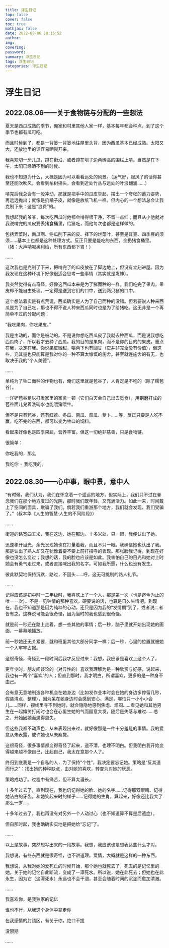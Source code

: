```yaml
---
title: 浮生日记
top: false
cover: false
toc: true
mathjax: false
date: 2022-08-06 18:15:52
author:
img:
coverImg:
password:
summary: 浮生日记
tags: 浮生日记
categories: 浮生日记
---
```

# 浮生日记

## 2022.08.06——关于食物链与分配的一些想法

夏天是西瓜成熟的季节，俺家和村里其他人家一样，基本每年都会种点，到了这个季节也都有瓜可吃。

而且时候到了，都是一背篓一背篓地往屋里头背，因为西瓜基本已经成熟。太阳又大，还放地里的话容易晒裂开来。

我喜欢切一牙儿瓜，蹲在街沿、或者蹲在坝子边两砖高的围栏上啃。当然是在下午，太阳已经晒不到的时候。

我也不知道为什么，大概是因为可以看看远处的风景。（运气好，起风了的话你甚至还能吹吹风，会看到柏树摇头，会看到近处竹丛与远处的叶浪翻涌……）

啃完后我总会有一股冲动，那就是把手中的瓜皮举起，摆出一个夸张的蓄力姿势，再远远抛出；就像是扔橘子皮，就像是放纸飞机一样。但内心的一个想法总会让我克制下来：这是“浪费”的。

我想起我的爷爷，每次吃西瓜时他都会啃得很干净，不留一点红；而且从小他就对我说啃完的瓜皮要丢猪食桶里，给猪吃，而他每次也都是这样做的。

包括弄菜时，南瓜啊、冬瓜削下来的皮、择下的烂菜叶，甚至是豇豆、四季豆的须须……基本上也都是这种处理方式。反正只要是能吃的东西，全扔猪食桶里。
（猪：大声呐喊奥利给，所有东西都下胃！）

……

这次我也是克制了下来，把啃完了的瓜皮放在了脚边地上，但没有立刻进屋。因为我发现在这种环境下好像很适合思考一些事情（其实就是发神）。

我突然觉得有点奇怪，好像这西瓜本来是为了猪而种的一样。我们吃完了果肉，果皮却不能自由处理。一定得是送到它们的口中，送到两只猪的口中。

这个想法着实是有点荒诞，西瓜确实是人为了自己而种的没错。但若要说人种来西瓜是为了自己吃，那也不得不说人种来西瓜同时也是为了给猪吃。这无非是一个再简单不过的分配问题：

“我吃果肉，你吃果皮。”

我是主动的，而你是被动的。不是说你想吃西瓜皮了我就去种西瓜，而是说我想吃西瓜肉了，所以我才去种了西瓜。我的目的是果肉，而不是你的目的的果皮。重点在我，决定在我。你说果皮微甜，嚼两下也有回甘（它并非完全没有价值），但这些，充其量也只能算是我对你的一种不算太慷慨的施舍。甚至就连施舍的有无，也取决于我的“个人美德”。

……

单纯为了牲口而种的作物也有，俺们这里就是苞谷了，人肯定是不吃的（除了糯苞谷）。

一洋铲苞谷足以打发家里的家禽一顿（它们白天会自己出去觅食），用钢磨打成的苞谷面儿兑着洗碗水也能喂猪喂牛。

但不是只有苞谷，还有红苕、冬瓜、南瓜、菜瓜、萝卜……等，反正只要是人吃不赢，吃不完的东西，都可以变为牲口的饲料。

看起来好像也是四季果蔬，营养丰富。但这一切绝非慈善，只是食物链。

很简单：

你吃我的，那么

我吃你 = 我吃我的。



## 2022.08.30——心中事，眼中景，意中人

“有时候，我们认为，我们在怀念着一个遥远的地方，但实际上，我们只不过在眷念我们在那个地方度过的光阴，那时我们既年轻，又充满活力。如此一来，时间戴上了空间的面具，欺骗了我们。倘若我们重游那个地方，我们就会发现，我们受骗了。”（叔本华《人生的智慧·人生的不同阶段》）

……

街道的路宽四五米，我在这边，她在那边。十多米处，只一眼，我便认出了她。

迅速移开目光，余光发现她也在打量着我，而且不只一眼。我确信她也认出了我。那是认出了熟人却又在犹豫着要不要上前打招呼的表现。那张脸我记得，到现在好像也没怎么变过；我想的话，我的脸也应该是如此。我害怕自己的目光和她对上时她会有勇气走过来，或者直接喊出我的名字。可如我所愿，什么也没有发生。

彼此默契地保持沉默，路过，不回头……呼，这无可挑剔的路人礼节。

……

记得应该是初中时一二年级时，我喜欢上了一个人，那是第一次（也是迄今为止的唯一一次）。不是一见钟情的那种喜欢，硬要说的话，也算是日久生情吧。到现在，我也不知道那是因为纯粹的心动，还只是因为我的“发情期”到了，或者说二者皆有之。这样说可能会很奇怪，因为当时的我也感到很奇怪。

就是前一秒还在路上走着，想一些其他的事情；后一秒，脑子里就开始出现她的画面，一幕幕地播放。

前一秒她还无关紧要，就和班里其他大部分同学一样；后一秒，心里的位置就被她一个人牢牢占据。

这很奇怪，奇怪到一段时间后我才反应过来：我想，我应该是喜欢上这个人了。

更年少时，朋友间谈论的（对异性的）喜欢我理解为是一种欣赏与好感，说起来，我也有一两个“喜欢”的人；但直到那时，我才明白，所谓喜欢，更多的是一种身不由己。

会有意无意地制造各种机会在她身边（比如发作业本时会在她的身边多停留几秒，假装清点、整理），因为呆在她身边时会感到安心、满足，哪怕只一小小小会儿……同样，视线里寻不到她时，就会隐隐地感到焦虑、烦闷……看见她和其他男生在一起嬉笑打闹时也会在心里生她的气而醋意大发，随后是失落与难过……总之，开始因她而患得患失。

但这些我都不动声色，从未表现出来过，就好像那是一件十分羞耻的事情。我的爱意从未表露，或许她也从未察觉。

这很奇怪，很多事情都变得奇怪了起来，道不清，也理不明白。但我明白我开始变得越来越不像自己，比起自己，我太在意那个人了。

终归到底我是一个自私的人，为了保持“个性”，我决定要忘记她。策略是“反其道而行之”：找出她的种种缺点，由对她的喜欢，转变为对她的厌恶。

策略成功了。过程中有痛苦，但不算太漫长。

十多年过去了，直到现在，我也仍记得她的脸、她的名字……记得那双眼睛、记得她洁白的牙齿，和她笑起来时的样子……记得她的生肖，算起来，好像还比我大了那么一岁……

十多年过去了，我也再没有对另外一个人动过心（也不知道算不算是后遗症）。

但自那时起，我也确确实实地是把她给“忘记”了。

……

以上是故事，突然想写出来的一段故事。我想，我应该也是想表达些什么才对。

我想说，有些东西就是很奇怪，也不讲道理。爱情，大概就是这样的一种东西。

我想说，从我对她的爱死亡的时候开始，那个她也就死去了，死去的是记忆里的她。关于她的记忆自此断流，变成了一潭死水。所以说，她在此死去；但她也在此永生，因为它（这潭死水）永远也不会干涸，甚至会随着时间的沉淀而愈加清澈。

……

我喜欢你，是我独家的记忆

谁也不行，从我这个身体中拿走你

在我感情的封锁区，有关于你，绝口不提

没限期

……